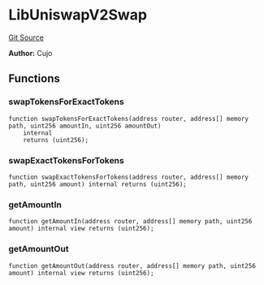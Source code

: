 # LibUniswapV2Swap
[Git Source](https://github.com/KlimaDAO/klimadao-solidity/blob/704b462e69030cb9a43680057bee91d745d579ba/src/infinity/libraries/TokenSwap/LibUniswapV2Swap.sol)

**Author:**
Cujo


## Functions
### swapTokensForExactTokens


```solidity
function swapTokensForExactTokens(address router, address[] memory path, uint256 amountIn, uint256 amountOut)
    internal
    returns (uint256);
```

### swapExactTokensForTokens


```solidity
function swapExactTokensForTokens(address router, address[] memory path, uint256 amount) internal returns (uint256);
```

### getAmountIn


```solidity
function getAmountIn(address router, address[] memory path, uint256 amount) internal view returns (uint256);
```

### getAmountOut


```solidity
function getAmountOut(address router, address[] memory path, uint256 amount) internal view returns (uint256);
```

